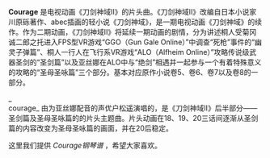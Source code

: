 

**Courage**
是电视动画《刀剑神域Ⅱ》的片头曲。《刀剑神域Ⅱ》改编自日本小说家川原砾著作、abec插画的轻小说《刀剑神域》，是一期电视动画《刀剑神域》的续作。作为二期动画，《刀剑神域Ⅱ》将延续一期动画的剧情，分为讲述桐人受菊冈诚二郎之托进入FPS型VR游戏“GGO（Gun
Gale Online）”中调查“死枪”事件的“幽灵子弹篇”、桐人一行人在飞行系VR游戏“ALO（Alfheim
Online）”攻略传说级武器圣剑的“圣剑篇”以及亚丝娜在ALO中与“绝剑”相遇并一起参与一个有着特殊意义的攻略的“圣母圣咏篇”三个部分。基本对应原作小说卷5、卷6、卷7以及卷8的一部分。

_  
courage_
由为亚丝娜配音的声优户松遥演唱的，是《刀剑神域Ⅱ》后半部分——圣剑篇及圣母圣咏篇的的片头主题曲。片头动画在18、19、20三话间逐渐从圣剑篇的内容改变为圣母圣咏篇的画面，并在20后稳定。

  
这里我们提供 _Courage钢琴谱_ ，希望大家喜欢。

